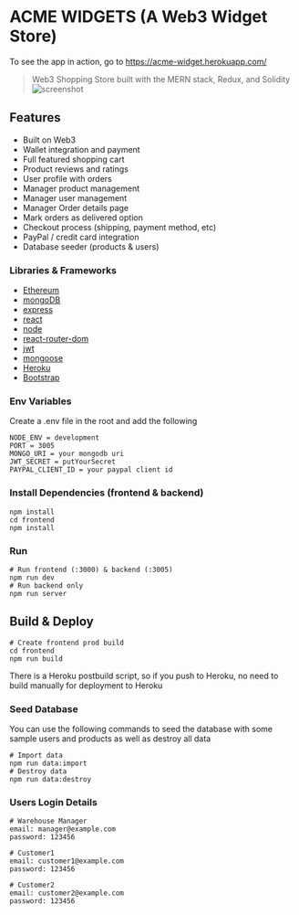 
# ACME WIDGETS (A Web3 Widget Store)

To see the app in action, go to https://acme-widget.herokuapp.com/

> Web3 Shopping Store built with the MERN stack, Redux, and Solidity
![screenshot](https://github.com/LivingStone-Blockchain/acme-widget/blob/main/frontend/src/assets/images/screenshot/acme-landing-page.png)


## Features
- Built on Web3
- Wallet integration and payment
- Full featured shopping cart
- Product reviews and ratings
- User profile with orders
- Manager product management
- Manager user management
- Manager Order details page
- Mark orders as delivered option
- Checkout process (shipping, payment method, etc)
- PayPal / credit card integration
- Database seeder (products & users)

### Libraries & Frameworks

- [Ethereum](https://www.ethereum.com/)
- [mongoDB](https://www.mongodb.com/)
- [express](https://expressjs.com/)
- [react](https://reactjs.org/)
- [node](https://nodejs.org/en/)
- [react-router-dom](https://reactrouter.com/web/guides/quick-start)
- [jwt](https://jwt.io/)
- [mongoose](http://mongoosejs.com/)
- [Heroku](https://www.heroku.com/)
- [Bootstrap](https://www.bootstap.com/)

### Env Variables

Create a .env file in the root and add the following

```
NODE_ENV = development
PORT = 3005
MONGO_URI = your mongodb uri
JWT_SECRET = putYourSecret
PAYPAL_CLIENT_ID = your paypal client id
```

### Install Dependencies (frontend & backend)

```
npm install
cd frontend
npm install
```

### Run

```
# Run frontend (:3000) & backend (:3005)
npm run dev
# Run backend only
npm run server
```

## Build & Deploy

```
# Create frontend prod build
cd frontend
npm run build
```

There is a Heroku postbuild script, so if you push to Heroku, no need to build manually for deployment to Heroku

### Seed Database

You can use the following commands to seed the database with some sample users and products as well as destroy all data

```
# Import data
npm run data:import
# Destroy data
npm run data:destroy
```

### Users Login Details

```
# Warehouse Manager
email: manager@example.com
password: 123456
```

```
# Customer1
email: customer1@example.com
password: 123456
```

```
# Customer2
email: customer2@example.com
password: 123456
```
